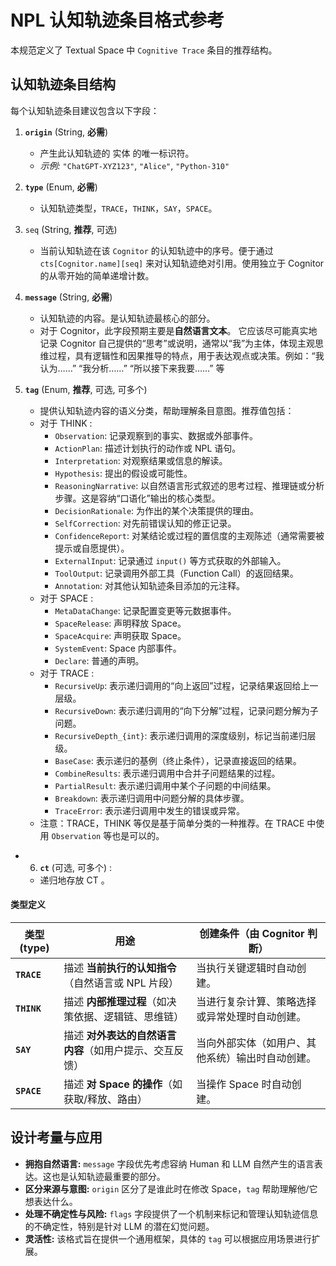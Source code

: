 # NPL 认知轨迹条目格式参考

本规范定义了 Textual Space 中 `Cognitive Trace` 条目的推荐结构。

## 认知轨迹条目结构

每个认知轨迹条目建议包含以下字段：

1.  **`origin`** (String, **必需**)
    *   产生此认知轨迹的 实体 的唯一标识符。
    *   *示例:* `"ChatGPT-XYZ123"`, `"Alice"`, `"Python-310"`

2.  **`type`** (Enum, **必需**)
    *   认知轨迹类型，`TRACE`，`THINK`，`SAY`，`SPACE`。

3.  `seq` (String, **推荐**, 可选)
	- 当前认知轨迹在该 `Cognitor` 的认知轨迹中的序号。便于通过 `cts[Cognitor.name][seq]` 来对认知轨迹绝对引用。使用独立于 Cognitor 的从零开始的简单递增计数。

4.  **`message`** (String, **必需**)
    *   认知轨迹的内容。是认知轨迹最核心的部分。
    *   对于 Cognitor，此字段预期主要是**自然语言文本**。 它应该尽可能真实地记录 Cognitor 自己提供的“思考”或说明，通常以“我”为主体，体现主观思维过程，具有逻辑性和因果推导的特点，用于表达观点或决策。例如：“我认为……” “我分析……” “所以接下来我要……” 等

5.  **`tag`** (Enum, **推荐**, 可选, 可多个)
    *   提供认知轨迹内容的语义分类，帮助理解条目意图。推荐值包括：
	*   对于 THINK :
        *   `Observation`: 记录观察到的事实、数据或外部事件。
        *   `ActionPlan`: 描述计划执行的动作或 NPL 语句。
        *   `Interpretation`: 对观察结果或信息的解读。
        *   `Hypothesis`: 提出的假设或可能性。
        *   `ReasoningNarrative`: 以自然语言形式叙述的思考过程、推理链或分析步骤。这是容纳“口语化”输出的核心类型。
        *   `DecisionRationale`: 为作出的某个决策提供的理由。
        *   `SelfCorrection`: 对先前错误认知的修正记录。
        *   `ConfidenceReport`: 对某结论或过程的置信度的主观陈述（通常需要被提示或自愿提供）。
        *   `ExternalInput`: 记录通过 `input()` 等方式获取的外部输入。
        *   `ToolOutput`: 记录调用外部工具（Function Call）的返回结果。
        *   `Annotation`: 对其他认知轨迹条目添加的元注释。
    *   对于 SPACE :
        *   `MetaDataChange`: 记录配置变更等元数据事件。
        *   `SpaceRelease`: 声明释放 Space。
        *   `SpaceAcquire`: 声明获取 Space。
        *   `SystemEvent`: Space 内部事件。
        *   `Declare`: 普通的声明。
	*   对于 TRACE :
	    *   `RecursiveUp`: 表示递归调用的“向上返回”过程，记录结果返回给上一层级。
	    *   `RecursiveDown`: 表示递归调用的“向下分解”过程，记录问题分解为子问题。
	    *   `RecursiveDepth_{int}`: 表示递归调用的深度级别，标记当前递归层级。
	    *   `BaseCase`: 表示递归的基例（终止条件），记录直接返回的结果。
	    *   `CombineResults`: 表示递归调用中合并子问题结果的过程。
	    *   `PartialResult`: 表示递归调用中某个子问题的中间结果。
	    *   `Breakdown`: 表示递归调用中问题分解的具体步骤。
	    *   `TraceError`: 表示递归调用中发生的错误或异常。
	*   注意：TRACE，THINK 等仅是基于简单分类的一种推荐。在 TRACE 中使用 `Observation` 等也是可以的。

* 6.  **`ct`** (可选, 可多个) :
	* 递归地存放 CT 。

#### **类型定义**  
| 类型(type)  | 用途                                                                 | 创建条件（由 Cognitor 判断）                 |  
|------------|----------------------------------------------------------------------|--------------------------------------------|  
| **`TRACE`** | 描述 **当前执行的认知指令**（自然语言或 NPL 片段）                     | 当执行关键逻辑时自动创建。       |  
| **`THINK`** | 描述 **内部推理过程**（如决策依据、逻辑链、思维链）                            | 当进行复杂计算、策略选择或异常处理时自动创建。 |  
| **`SAY`**   | 描述 **对外表达的自然语言内容**（如用户提示、交互反馈）                | 当向外部实体（如用户、其他系统）输出时自动创建。 |  
| **`SPACE`** | 描述 **对 Space 的操作**（如获取/释放、路由）                  | 当操作 Space 时自动创建。   |  


## 设计考量与应用

*   **拥抱自然语言:** `message` 字段优先考虑容纳 Human 和 LLM 自然产生的语言表达。这也是认知轨迹最重要的部分。
*   **区分来源与意图:** `origin` 区分了是谁此时在修改 Space，`tag` 帮助理解他/它想表达什么。
*   **处理不确定性与风险:** `flags` 字段提供了一个机制来标记和管理认知轨迹信息的不确定性，特别是针对 LLM 的潜在幻觉问题。
*   **灵活性:** 该格式旨在提供一个通用框架，具体的 `tag` 可以根据应用场景进行扩展。
